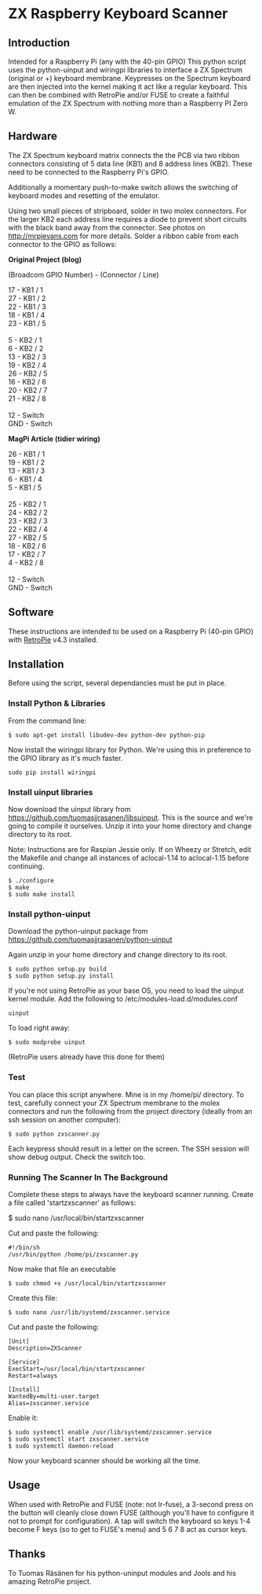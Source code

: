# ZX Raspberry Keyboard Scanner

## Introduction

Intended for a Raspberry Pi (any with the 40-pin GPIO) This python script uses the python-uinput and wiringpi libraries to interface a ZX Spectrum (original or +) keyboard membrane. Keypresses on the Spectrum keyboard are then injected into the kernel making it act like a regular keyboard. This can then be combined with RetroPie and/or FUSE to create a faithful emulation of the ZX Spectrum with nothing more than a Raspberry PI Zero W.

## Hardware

The ZX Spectrum keyboard matrix connects the the PCB via two ribbon connectors consisting of 5 data line (KB1) and 8 address lines (KB2). These need to be connected to the Raspberry Pi's GPIO.

Additionally a momentary push-to-make switch allows the switching of keyboard modes and resetting of the emulator.

Using two small pieces of stripboard, solder in two molex connectors. For the larger KB2 each address line requires a diode to prevent short circuits with the black band away from the connector. See photos on <http://mrpjevans.com> for more details. Solder a ribbon cable from each connector to the GPIO as follows:

**Original Project (blog)**

(Broadcom GPIO Number) - (Connector / Line)

17 - KB1 / 1<br/>
27 - KB1 / 2<br/>
22 - KB1 / 3<br/>
18 - KB1 / 4<br/>
23 - KB1 / 5<br/>
<br/>
5 - KB2 / 1<br/>
6 - KB2 / 2<br/>
13 - KB2 / 3<br/>
19 - KB2 / 4<br/>
26 - KB2 / 5<br/>
16 - KB2 / 6<br/>
20 - KB2 / 7<br/>
21 - KB2 / 8<br/>
<br/>
12 - Switch<br/>
GND - Switch

**MagPi Article (tidier wiring)**

26 - KB1 / 1<br/>
19 - KB1 / 2<br/>
13 - KB1 / 3<br/>
6 - KB1 / 4<br/>
5 - KB1 / 5<br/>
<br/>
25 - KB2 / 1<br/>
24 - KB2 / 2<br/>
23 - KB2 / 3<br/>
22 - KB2 / 4<br/>
27 - KB2 / 5<br/>
18 - KB2 / 6<br/>
17 - KB2 / 7<br/>
4 - KB2 / 8<br/>
<br/>
12 - Switch<br/>
GND - Switch

## Software
These instructions are intended to be used on a Raspberry Pi (40-pin GPIO) with [RetroPie](https://retropie.org.uk/) v4.3 installed.

## Installation

Before using the script, several dependancies must be put in place.

### Install Python & Libraries

From the command line:

````
$ sudo apt-get install libudev-dev python-dev python-pip
````

Now install the wiringpi library for Python. We're using this in preference to the GPIO library as it's much faster.

````
sudo pip install wiringpi
````

### Install uinput libraries

Now download the uinput library from <https://github.com/tuomasjjrasanen/libsuinput>. This is the source and we're going to compile it ourselves. Unzip it into your home directory and change directory to its root.

Note: Instructions are for Raspian Jessie only. If on Wheezy or Stretch, edit the Makefile and change all instances of aclocal-1.14 to aclocal-1.15 before continuing.

````
$ ./configure
$ make
$ sudo make install
````

### Install python-uinput

Download the python-uinput package from <https://github.com/tuomasjjrasanen/python-uinput>

Again unzip in your home directory and change directory to its root.

````
$ sudo python setup.py build
$ sudo python setup.py install
````

If you're not using RetroPie as your base OS, you need to load the uinput kernel module. Add the following to /etc/modules-load.d/modules.conf

````
uinput
````

To load right away:

````
$ sudo modprobe uinput
````

(RetroPie users already have this done for them)

### Test

You can place this script anywhere. Mine is in my /home/pi/ directory. To test, carefully connect your ZX Spectrum membrane to the molex connectors and run the following from the project directory (ideally from an ssh session on another computer):

````
$ sudo python zxscanner.py
````

Each keypress should result in a letter on the screen. The SSH session will show debug output. Check the switch too.

### Running The Scanner In The Background

Complete these steps to always have the keyboard scanner running. Create a file called 'startzxscanner' as follows:

$ sudo nano /usr/local/bin/startzxscanner
 
Cut and paste the following:

````
#!/bin/sh
/usr/bin/python /home/pi/zxscanner.py
````

Now make that file an executable

````
$ sudo chmod +x /usr/local/bin/startzxscanner
````

Create this file:

```` 
$ sudo nano /usr/lib/systemd/zxscanner.service
````

Cut and paste the following:

```` 
[Unit]
Description=ZXScanner
 
[Service]
ExecStart=/usr/local/bin/startzxscanner
Restart=always
 
[Install]
WantedBy=multi-user.target
Alias=zxscanner.service
````

Enable it:

```` 
$ sudo systemctl enable /usr/lib/systemd/zxscanner.service
$ sudo systemctl start zxscanner.service
$ sudo systemctl daemon-reload
````
 
Now your keyboard scanner should be working all the time.

## Usage
When used with RetroPie and FUSE (note: not lr-fuse), a 3-second press on the button will cleanly close down FUSE (although you'll have to configure it not to prompt for configuration). A tap will switch the keyboard so keys 1-4 become F keys (so to get to FUSE's menu) and 5 6 7 8 act as cursor keys.

## Thanks
To Tuomas Räsänen for his python-uninput modules and Jools and his amazing RetroPie project.
